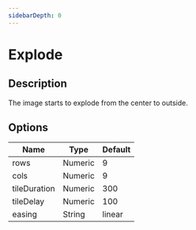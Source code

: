 ```yaml
---
sidebarDepth: 0
---
```


# Explode

## Description

The image starts to explode from the center to outside.

## Options

| Name | Type | Default |
|------|------|---------|
| rows | Numeric | 9 |
| cols | Numeric | 9 |
| tileDuration | Numeric | 300 |
| tileDelay | Numeric | 100 |
| easing | String | linear |

